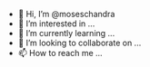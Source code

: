 - 👋 Hi, I’m @moseschandra
- 👀 I’m interested in ...
- 🌱 I’m currently learning ...
- 💞️ I’m looking to collaborate on ...
- 📫 How to reach me ...

<!---
moseschandra/moseschandra is a ✨ special ✨ repository because its `README.md` (this file) appears on your GitHub profile.
You can click the Preview link to take a look at your changes.
--->
